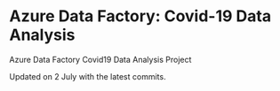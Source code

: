 # Azure Data Factory: Covid-19 Data Analysis
Azure Data Factory Covid19 Data Analysis Project

Updated on 2 July with the latest commits. 
